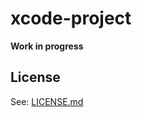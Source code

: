 # xcode-project

**Work in progress**


## License

See: [LICENSE.md](https://github.com/josa42/vscode-markdown-table-formatter/blob/master/LICENSE.md)
